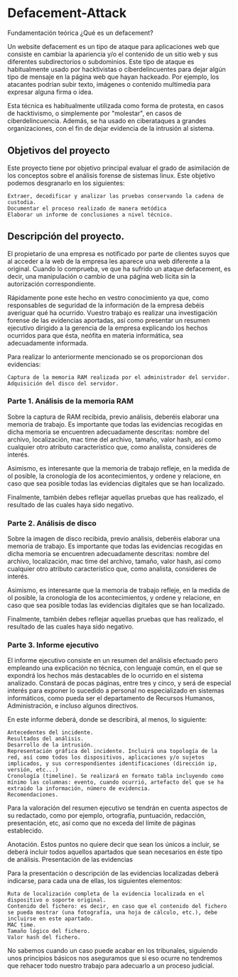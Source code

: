 # Defacement-Attack
Fundamentación teórica
¿Qué es un defacement?

Un website defacement es un tipo de ataque para aplicaciones web que consiste en cambiar la apariencia y/o el contenido de un sitio web y sus diferentes subdirectorios o subdominios. Este tipo de ataque es habitualmente usado por hacktivistas o ciberdelincuentes para dejar algún tipo de mensaje en la página web que hayan hackeado. Por ejemplo, los atacantes podrían subir texto, imágenes o contenido multimedia para expresar alguna firma o idea.

Esta técnica es habitualmente utilizada como forma de protesta, en casos de hacktivismo, o simplemente por "molestar", en casos de ciberdelincuencia. Además, se ha usado en ciberataques a grandes organizaciones, con el fin de dejar evidencia de la intrusión al sistema.

## Objetivos del proyecto

Este proyecto tiene por objetivo principal evaluar el grado de asimilación de los conceptos sobre el análisis forense de sistemas linux. Este objetivo podemos desgranarlo en los siguientes:

    Extraer, decodificar y analizar las pruebas conservando la cadena de custodia.
    Documentar el proceso realizado de manera metódica
    Elaborar un informe de conclusiones a nivel técnico.

## Descripción del proyecto.

El propietario de una empresa es notificado por parte de clientes suyos que al acceder a la web de la empresa les aparece una web diferente a la original. Cuando lo comprueba, ve que ha sufrido un ataque defacement, es decir, una manipulación o cambio de una página web lícita sin la autorización correspondiente.

Rápidamente pone este hecho en vestro conocimiento ya que, como responsables de seguridad de la información de la empresa debéis averiguar qué ha ocurrido. Vuestro trabajo es realizar una investigación forense de las evidencias aportadas, así como presentar un resumen ejecutivo dirigido a la gerencia de la empresa explicando los hechos ocurridos para que ésta, neófita en materia informática, sea adecuadamente informada.

Para realizar lo anteriormente mencionado se os proporcionan dos evidencias:

    Captura de la memoria RAM realizada por el administrador del servidor.
    Adquisición del disco del servidor.

### Parte 1. Análisis de la memoria RAM

Sobre la captura de RAM recibida, previo análisis, deberéis elaborar una memoria de trabajo. Es importante que todas las evidencias recogidas en dicha memoria se encuentren adecuadamente descritas: nombre del archivo, localización, mac time del archivo, tamaño, valor hash, así como cualquier otro atributo característico que, como analista, consideres de interés.

Asimismo, es interesante que la memoria de trabajo refleje, en la medida de ol posible, la cronología de los acontecimientos, y ordene y relacione, en caso que sea posible todas las evidencias digitales que se han localizado.

Finalmente, también debes reflejar aquellas pruebas que has realizado, el resultado de las cuales haya sido negativo.

### Parte 2. Análisis de disco

Sobre la imagen de disco recibida, previo análisis, deberéis elaborar una memoria de trabajo. Es importante que todas las evidencias recogidas en dicha memoria se encuentren adecuadamente descritas: nombre del archivo, localización, mac time del archivo, tamaño, valor hash, así como cualquier otro atributo característico que, como analista, consideres de interés.

Asimismo, es interesante que la memoria de trabajo refleje, en la medida de ol posible, la cronología de los acontecimientos, y ordene y relacione, en caso que sea posible todas las evidencias digitales que se han localizado.

Finalmente, también debes reflejar aquellas pruebas que has realizado, el resultado de las cuales haya sido negativo.

### Parte 3. Informe ejecutivo

El informe ejecutivo consiste en un resumen del análisis efectuado pero empleando una explicación no técnica, con lenguaje común, en el que se expondrá los hechos más destacables de lo ocurrido en el sistema analizado. Constará de pocas páginas, entre tres y cinco, y será de especial interés para exponer lo sucedido a personal no especializado en sistemas informáticos, como pueda ser el departamento de Recursos Humanos, Administración, e incluso algunos directivos.

En este informe deberá, donde se describirá, al menos, lo siguiente:

    Antecedentes del incidente.
    Resultados del análisis.
    Desarrollo de la intrusión.
    Representación gráfica del incidente. Incluirá una topología de la red, así como todos los dispositivos, aplicaciones y/o sujetos implicados, y sus correspondientes identificaciones (dirección ip, versión, etc...)
    Cronología (timeline). Se realizará en formato tabla incluyendo como mínimo las columnas: evento, cuando ocurrió, artefacto del que se ha extraido la información, número de evidencia.
    Recomendaciones.

Para la valoración del resumen ejecutivo se tendrán en cuenta aspectos de su redactado, como por ejemplo, ortografía, puntuación, redacción, presentación, etc, así como que no exceda del límite de páginas establecido.

Anotación. Estos puntos no quiere decir que sean los únicos a incluir, se deberá incluir todos aquellos apartados que sean necesarios en éste tipo de análisis.
Presentación de las evidencias

Para la presentación o descripción de las evidencias localizadas deberá indicarse, para cada una de ellas, los siguientes elementos:

    Ruta de localización completa de la evidencia localizada en el dispositivo o soporte original.
    Contenido del fichero: es decir, en caso que el contenido del fichero se pueda mostrar (una fotografía, una hoja de cálculo, etc.), debe incluirse en este apartado.
    MAC time.
    Tamaño lógico del fichero.
    Valor hash del fichero.
No sabemos cuando un caso puede acabar en los tribunales, siguiendo unos principios básicos nos aseguramos que si eso ocurre no tendremos que rehacer todo nuestro trabajo para adecuarlo a un proceso judicial.
